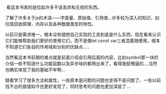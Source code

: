 ​	看这本书真的是捡起许多不该丢弃和无视的东西。

​	了解了许多关于js的术语——字面量、原始值、引用值...许多较为深入的知识，如垃圾回收原理，内存以及各种数据类型的特性。

​	以前只是需求唯一，根本没有细想自己实现的工具到底是什么东西，现在看来认识它们能够帮助我们更好的使用它们，而不是像let const var三者混着随便用，根本不知道它们各自的作用域和分别的优缺点.....

​	当然看这本书前期的难点就是前面介绍会引用后面的内容，比如symbol那一块的介绍一些不知道什么功能函数以及异步啥的都用出来了，看得我挺懵逼的....当然也确实体现了我的基础不牢啊...

​	随着学习了很多方法和属性，一些原本是问题的问题也变得不是问题了，一些以前找不出的报错如今也更好发现了，同时思考的问题也更加深层了....